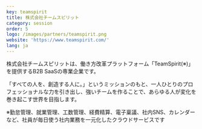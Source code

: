 ```yaml
---
key: teamspirit
title: 株式会社チームスピリット
category: session
order: 5
logo: /images/partners/teamspirit.png
website: 'https://www.teamspirit.com/'
lang: ja
---
```

株式会社チームスピリットは、働き方改革プラットフォーム「TeamSpirit(※)」を提供するB2B SaaSの専業企業です。

「すべての人を、創造する人に。」というミッションのもと、一人ひとりのプロフェッショナルな力を引き出し、強いチームを作ることで、あらゆる人が変化を巻き起こす世界を目指します。

※勤怠管理、就業管理、工数管理、経費精算、電子稟議、社内SNS、カレンダーなど、社員が毎日使う社内業務を一元化したクラウドサービスです